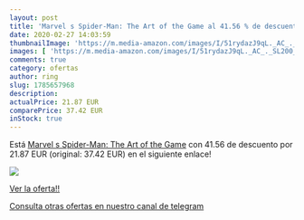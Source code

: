 ```yaml
---
layout: post
title: 'Marvel s Spider-Man: The Art of the Game al 41.56 % de descuento'
date: 2020-02-27 14:03:59
thumbnailImage: 'https://m.media-amazon.com/images/I/51rydazJ9qL._AC_._SL200_.jpg'
images: [ 'https://m.media-amazon.com/images/I/51rydazJ9qL._AC_._SL200_.jpg' ]
comments: true
category: ofertas
author: ring
slug: 1785657968
description:
actualPrice: 21.87 EUR
comparePrice: 37.42 EUR
inStock: true
---
```


Está [Marvel s Spider-Man: The Art of the Game](https://www.amazon.com/dp/1785657968/?tag=redken08-20) con 41.56 de descuento por 21.87 EUR (original: 37.42 EUR) en el siguiente enlace!

[![](https://m.media-amazon.com/images/I/51rydazJ9qL._AC_._SL200_.jpg)](https://www.amazon.com/dp/1785657968/?tag=redken08-20)

[Ver la oferta!!](https://www.amazon.com/dp/1785657968/?tag=redken08-20)

[Consulta otras ofertas en nuestro canal de telegram](https://t.me/s/ofertas25)
